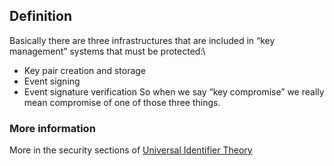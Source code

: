 ## Definition
Basically there are three infrastructures that are included in “key management” systems that must be protected:\
- Key pair creation and storage
- Event signing
- Event signature verification
So when we say “key compromise” we really mean compromise of one of those three things.

### More information
More in the security sections of [Universal Identifier Theory](https://github.com/SmithSamuelM/Papers/blob/master/whitepapers/IdentifierTheory_web.pdf)